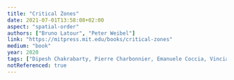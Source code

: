 ```yaml
---
title: "Critical Zones"
date: 2021-07-01T13:58:08+02:00
aspect: "spatial-order"
authors: ["Bruno Latour", "Peter Weibel"]
link: "https://mitpress.mit.edu/books/critical-zones"
medium: "book"
year: 2020
tags: ["Dipesh Chakrabarty, Pierre Charbonnier, Emanuele Coccia, Vinciane Despret, Jerôme Gaillarde, Donna Haraway, Joseph Leo Koerner, Timothy Lenton, Richard Powers, Simon Schaffer, Isabelle Stengers, Bronislaw Szerszynski, Jan A. Zalasiewicz, Siegfried Zielinski"]
notReferenced: true
---
```

